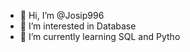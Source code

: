 - 👋 Hi, I’m @Josip996
- 👀 I’m interested in Database
- 🌱 I’m currently learning SQL and Pytho

<!---
Josip996/Josip996 is a ✨ special ✨ repository because its `README.md` (this file) appears on your GitHub profile.
You can click the Preview link to take a look at your changes.
--->
